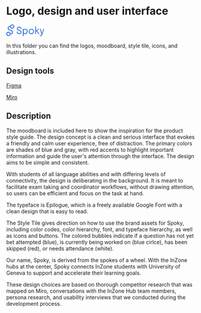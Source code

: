 # Logo, design and user interface

<img src="Logo_blue.png" alt="spoky" width="20%">

In this folder you can find the logos, moodboard, style tile, icons, and illustrations. 

## Design tools 

[Figma](https://www.figma.com/)

[Miro](https://miro.com/)

## Description 

The moodboard is included here to show the inspiration for the product style guide. The design concept is a clean and serious interface that evokes a friendly and calm user experience, free of distraction. The primary colors are shades of blue and gray, with red accents to highlight important information and guide the user's attention through the interface. The design aims to be simple and consistent. 

With students of all language abilities and with differing levels of connectivity, the design is deliberating in the background. It is meant to facilitate exam taking and coordinator workflows, without drawing attention, so users can be efficient and focus on the task at hand.  

The typeface is Epilogue, which is a freely available Google Font with a clean design that is easy to read. 

The Style Tile gives direction on how to use the brand assets for Spoky, including color codes, color hierarchy, font, and typeface hierarchy, as well as icons and buttons. The colored bubbles indicate if a question has not yet bet attempted (blue), is currently being worked on (blue cirlce), has been skipped (red), or needs attendance (white). 

Our name, Spoky, is derived from the spokes of a wheel. With the InZone hubs at the center, Spoky connects InZone students with University of Geneva to support and accelerate their learning goals.

These design choices are based on thorough competitor research that was mapped on Miro, conversations with the InZone Hub team members, persona research, and usability interviews that we conducted during the development process. 
